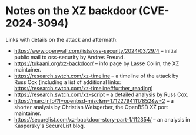 # Notes on the XZ backdoor (CVE-2024-3094)

Links with details on the attack and aftermath:

* https://www.openwall.com/lists/oss-security/2024/03/29/4 – initial public mail to oss-security by Andres Freund.
* https://tukaani.org/xz-backdoor/ – info page by Lasse Collin, the XZ maintainer.
* https://research.swtch.com/xz-timeline – a timeline of the attack by Russ Cox (including a list of additional links: https://research.swtch.com/xz-timeline#further_reading)
* https://research.swtch.com/xz-script – a detailed analysis by Russ Cox.
* https://marc.info/?l=openbsd-misc&m=171227941117852&w=2 – a shorter analysis by Christian Weisgerber, the OpenBSD XZ port maintainer.
* https://securelist.com/xz-backdoor-story-part-1/112354/ – an analysis in Kaspersky's SecureList blog.
